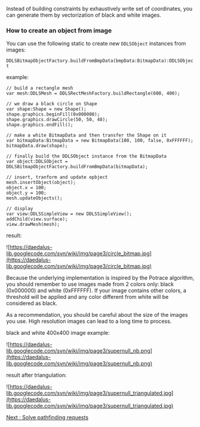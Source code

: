 Instead of building constraints by exhaustively write set of coordinates, you can generate them by vectorization of black and white images.

### How to create an object from image ###

You can use the following static to create new `DDLSObject` instances from images:

`DDLSBitmapObjectFactory.buildFromBmpData(bmpData:BitmapData):DDLSObject`

example:

```
// build a rectangle mesh
var mesh:DDLSMesh = DDLSRectMeshFactory.buildRectangle(600, 400);

// we draw a black circle on Shape
var shape:Shape = new Shape();
shape.graphics.beginFill(0x000000);
shape.graphics.drawCircle(50, 50, 48);
shape.graphics.endFill();

// make a white BitmapData and then transfer the Shape on it
var bitmapData:BitmapData = new BitmapData(100, 100, false, 0xFFFFFF);
bitmapData.draw(shape);

// finally build the DDLSObject instance from the BitmapData
var object:DDLSObject = DDLSBitmapObjectFactory.buildFromBmpData(bitmapData);

// insert, tranform and update opbject
mesh.insertObject(object);
object.x = 100;
object.y = 100;
mesh.updateObjects();

// display
var view:DDLSSimpleView = new DDLSSimpleView();
addChild(view.surface);
view.drawMesh(mesh);
```

result:

![https://daedalus-lib.googlecode.com/svn/wiki/img/page3/circle_bitmap.jpg](https://daedalus-lib.googlecode.com/svn/wiki/img/page3/circle_bitmap.jpg)

Because the underlying implementation is inspired by the Potrace algorithm, you should remember to use images made from 2 colors only: black (0x000000) and white (0xFFFFFF). If your image contains other colors, a threshold will be applied and any color different from white will be considered as black.

As a recommendation, you should be careful about the size of the images you use. High resolution images can lead to a long time to process.

black and white 400x400 image example:

![https://daedalus-lib.googlecode.com/svn/wiki/img/page3/supernull_nb.png](https://daedalus-lib.googlecode.com/svn/wiki/img/page3/supernull_nb.png)


result after triangulation:

![https://daedalus-lib.googlecode.com/svn/wiki/img/page3/supernull_triangulated.jpg](https://daedalus-lib.googlecode.com/svn/wiki/img/page3/supernull_triangulated.jpg)

[Next : Solve pathfinding requests](Pathfinding.md)